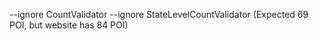 --ignore CountValidator --ignore StateLevelCountValidator (Expected 69 POI, but website has 84 POI)
